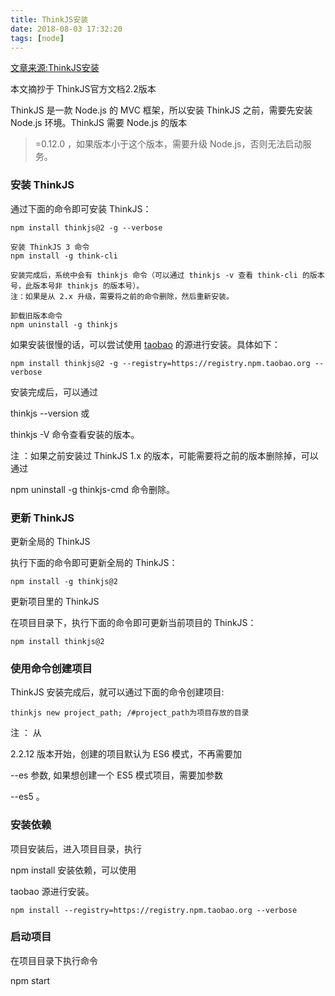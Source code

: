 ```yaml
---
title: ThinkJS安装
date: 2018-08-03 17:32:20
tags: [node]
---
```

[文章来源:ThinkJS安装](http://blog.csdn.net/u011229848/article/details/81391601)


本文摘抄于 ThinkJS官方文档2.2版本

ThinkJS 是一款 Node.js 的 MVC 框架，所以安装 ThinkJS 之前，需要先安装 Node.js 环境。ThinkJS 需要 Node.js 的版本

>=0.12.0
，如果版本小于这个版本，需要升级 Node.js，否则无法启动服务。

### 安装 ThinkJS

通过下面的命令即可安装 ThinkJS：
```
npm install thinkjs@2 -g --verbose
```
```
安装 ThinkJS 3 命令
npm install -g think-cli

安装完成后，系统中会有 thinkjs 命令（可以通过 thinkjs -v 查看 think-cli 的版本号，此版本号非 thinkjs 的版本号）。 
注：如果是从 2.x 升级，需要将之前的命令删除，然后重新安装。

卸载旧版本命令
npm uninstall -g thinkjs
```
 <!--more-->
如果安装很慢的话，可以尝试使用 [taobao](http://npm.taobao.org/) 的源进行安装。具体如下：
```
npm install thinkjs@2 -g --registry=https://registry.npm.taobao.org --verbose
```

安装完成后，可以通过

thinkjs --version
或

thinkjs -V
命令查看安装的版本。

注
：如果之前安装过 ThinkJS 1.x 的版本，可能需要将之前的版本删除掉，可以通过

npm uninstall -g thinkjs-cmd
命令删除。

### 更新 ThinkJS

更新全局的 ThinkJS

执行下面的命令即可更新全局的 ThinkJS：
```
npm install -g thinkjs@2
```
更新项目里的 ThinkJS

在项目目录下，执行下面的命令即可更新当前项目的 ThinkJS：
```
npm install thinkjs@2
```
### 使用命令创建项目

ThinkJS 安装完成后，就可以通过下面的命令创建项目:
```
thinkjs new project_path; /#project_path为项目存放的目录
```
注
： 从

2.2.12
版本开始，创建的项目默认为 ES6 模式，不再需要加

--es
参数, 如果想创建一个 ES5 模式项目，需要加参数

--es5
。

### 安装依赖

项目安装后，进入项目目录，执行

npm install
安装依赖，可以使用

taobao
源进行安装。
```
npm install --registry=https://registry.npm.taobao.org --verbose
```
### 启动项目

在项目目录下执行命令

npm start
